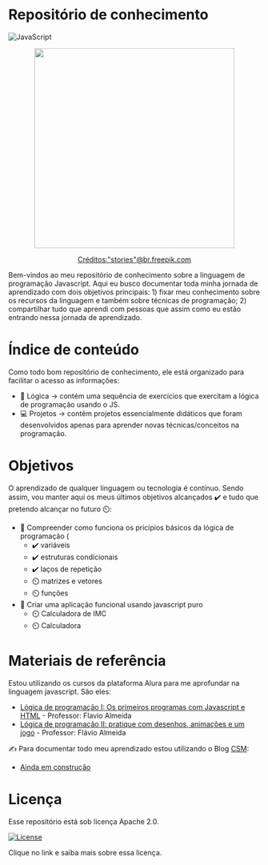 #  Repositório de conhecimento

![JavaScript](https://img.shields.io/badge/javascript-%23323330.svg?style=for-the-badge&logo=javascript&logoColor=%23F7DF1E)



<p align="center">
  <img src="https://user-images.githubusercontent.com/96696812/150396361-732636cc-023e-4d18-b88b-ee32e61251f9.jpg" width=400/>
 </p>
<p align="center">
 <a href='https://br.freepik.com/fotos-vetores-gratis/computador'>Créditos:"stories"@br.freepik.com</a>
</p>


Bem-vindos ao meu repositório de conhecimento sobre a linguagem de programação Javascript. Aqui eu busco documentar toda minha jornada de aprendizado com dois objetivos principais: 1) fixar meu conhecimento sobre os recursos da linguagem e também sobre técnicas de programação; 2) compartilhar tudo que aprendi com pessoas que assim como eu estão entrando nessa jornada de aprendizado.


# Índice de conteúdo

Como todo bom repositório de conhecimento, ele está organizado para facilitar o acesso as informações: 

- 🧠 Lógica → contém uma sequência de exercícios que exercitam a lógica de programação usando o JS.
- 💻 Projetos → contém projetos essencialmente didáticos que foram desenvolvidos apenas para aprender novas técnicas/conceitos na programação.

# Objetivos

O aprendizado de qualquer linguagem ou tecnologia é contínuo. Sendo assim, vou manter aqui os meus últimos objetivos alcançados ✔️ e tudo que pretendo alcançar no futuro ⏲️:

- 🎯 Compreender como funciona os pricípios básicos da lógica de programação ( 
    -  ✔️ variáveis
    -  ✔️ estruturas condicionais
    -  ✔️ laços de repetição 
    -  ⏲️ matrizes e vetores
    -  ⏲️ funções
- 🎯 Criar uma aplicação funcional usando javascript puro 
    - ⏲️ Calculadora de IMC
    - ⏲️ Calculadora 

# Materiais de referência

Estou utilizando os cursos da plataforma Alura para me aprofundar na linguagem javascript. São eles:
- [Lógica de programação I: Os primeiros programas com Javascript e HTML](https://www.alura.com.br/curso-online-logica-programacao-javascript-html) - Professor: Flavio Almeida
- [Lógica de programação II: pratique com desenhos, animações e um jogo](https://cursos.alura.com.br/course/logica-programacao-pratica-com-desenho-animacoes-em-jogo) - Professor: Flávio Almeida

✍️ Para documentar todo meu aprendizado estou utilizando o Blog [CSM](https://www.computersciencemaster.com.br/cursos-desenvolvimento-web/): 
- [Ainda em construção](#)


# Licença

Esse repositório está sob licença Apache 2.0.

[![License](https://img.shields.io/badge/License-Apache_2.0-blue.svg)](https://opensource.org/licenses/Apache-2.0)

Clique no link e saiba mais sobre essa licença.

